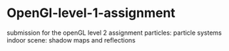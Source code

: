 # OpenGl-level-1-assignment
submission for the openGL level 2 assignment 
particles: particle systems
indoor scene: shadow maps and reflections

